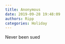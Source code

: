 ```yaml
---
title: Anonymous
date: 2019-09-28 19:48:09
authors: Ripp
categories: Holiday
---
```


 Never been sued